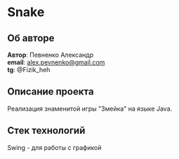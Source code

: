 # Snake

## Об авторе
**Автор**: Певненко Александр  
**email**: alex.pevnenko@gmail.com  
**tg**: @Fizik_heh

## Описание проекта
Реализация знаменитой игры "Змейка" на языке Java.

## Стек технологий
Swing - для работы с графикой